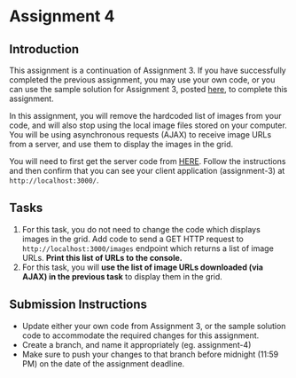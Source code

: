 # Assignment 4

## Introduction

This assignment is a continuation of Assignment 3. If you have successfully completed the previous assignment, you may use your own code, or you can use the sample solution for Assignment 3, posted [here](http://example.com), to complete this assignment.

In this assignment, you will remove the hardcoded list of images from your code, and will also stop using the local image files stored on your computer. You will be using asynchronous requests (AJAX) to receive image URLs from a server, and use them to display the images in the grid.

You will need to first get the server code from [HERE](https://github.com/jungkumseok/ubc-vsp18-server/). Follow the instructions and then confirm that you can see your client application (assignment-3) at `http://localhost:3000/`.

## Tasks

1. For this task, you do not need to change the code which displays images in the grid. Add code to send a GET HTTP request to `http://localhost:3000/images` endpoint which returns a list of image URLs. **Print this list of URLs to the console.**
2. For this task, you will **use the list of image URLs downloaded (via AJAX) in the previous task** to display them in the grid.

## Submission Instructions

- Update either your own code from Assignment 3, or the sample solution code to accommodate the required changes for this assignment.
- Create a branch, and name it appropriately (eg. assignment-4)
- Make sure to push your changes to that branch before midnight (11:59 PM) on the date of the assignment deadline.
